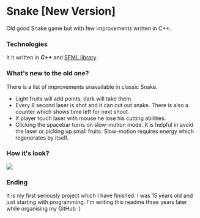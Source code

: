 # Snake [New Version]
Old good Snake game but with few improvements written in C++.

### Technologies
It it written in ***C++*** and [SFML library]("https://github.com/SFML/SFML").

### What's new to the old one?
There is a list of improvements unavailable in classic Snake.
* Light fruits will add points, dark will take them.
* Every 8 second laser is shot and it can cut out snake. There is also a counter which shows time left for next shoot.
* If player touch laser with mouse he lose his cutting abilities.
* Clicking the spacebar turns on slow-motion mode. It is helpful in avoid the laser or picking up small fruits. Slow-motion requires energy which regenerates by itself.



### How it's look?

![](http://forum.pasja-informatyki.pl/?qa=blob&qa_blobid=13929123622247941157)



### Ending
It is my first seriously project which I have finished. I was 15 years old and just starting with programming. I'm writing this readme three years later while organising my GitHub :)




